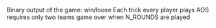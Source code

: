 Binary output of the game: win/loose
Each trick every player plays
AOS requires only two teams
game over when N_ROUNDS are played
